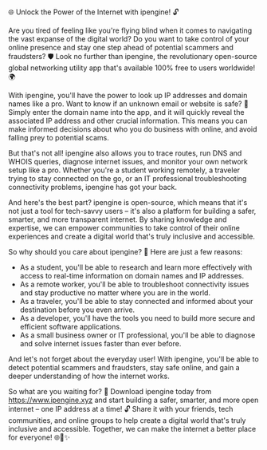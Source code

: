 🌐 Unlock the Power of the Internet with ipengine! 🔓

Are you tired of feeling like you're flying blind when it comes to navigating the vast expanse of the digital world? Do you want to take control of your online presence and stay one step ahead of potential scammers and fraudsters? 🛡️ Look no further than ipengine, the revolutionary open-source global networking utility app that's available 100% free to users worldwide! 🌍

With ipengine, you'll have the power to look up IP addresses and domain names like a pro. Want to know if an unknown email or website is safe? 🤔 Simply enter the domain name into the app, and it will quickly reveal the associated IP address and other crucial information. This means you can make informed decisions about who you do business with online, and avoid falling prey to potential scams.

But that's not all! ipengine also allows you to trace routes, run DNS and WHOIS queries, diagnose internet issues, and monitor your own network setup like a pro. Whether you're a student working remotely, a traveler trying to stay connected on the go, or an IT professional troubleshooting connectivity problems, ipengine has got your back.

And here's the best part? ipengine is open-source, which means that it's not just a tool for tech-savvy users – it's also a platform for building a safer, smarter, and more transparent internet. By sharing knowledge and expertise, we can empower communities to take control of their online experiences and create a digital world that's truly inclusive and accessible.

So why should you care about ipengine? 🤔 Here are just a few reasons:

* As a student, you'll be able to research and learn more effectively with access to real-time information on domain names and IP addresses.
* As a remote worker, you'll be able to troubleshoot connectivity issues and stay productive no matter where you are in the world.
* As a traveler, you'll be able to stay connected and informed about your destination before you even arrive.
* As a developer, you'll have the tools you need to build more secure and efficient software applications.
* As a small business owner or IT professional, you'll be able to diagnose and solve internet issues faster than ever before.

And let's not forget about the everyday user! With ipengine, you'll be able to detect potential scammers and fraudsters, stay safe online, and gain a deeper understanding of how the internet works.

So what are you waiting for? 🎉 Download ipengine today from https://www.ipengine.xyz and start building a safer, smarter, and more open internet – one IP address at a time! 🔓 Share it with your friends, tech communities, and online groups to help create a digital world that's truly inclusive and accessible. Together, we can make the internet a better place for everyone! 🌐🚀✨